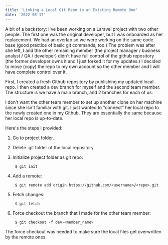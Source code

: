 ```yaml
---
title: 'Linking a Local Git Repo to an Existing Remote One'
date: '2022-08-17'
---
```


A bit of a backstory: I've been working on a Laravel project with two other people. The first one was the original developer, but I was onboarded 
as her replacement. We had an overlap so we were working on the same code base (good practice of basic git commands, too.) The problem was after she left, I and the other remaining member (the project manager / business analyst / QA / developer) didn't have full control of the github repository (the former developer owns it and I just forked it for my updates.) I decided to move (copy) the repo to my own account so the other member and I will have complete control over it.

First, I created a fresh Github repository by publishing my updated local repo. I then created a dev branch for myself and the second team member. The structure is we have a main branch, and 2 branches for each of us.

I don't want the other team member to set up another clone on her machine since she isn't familiar with git. I just wanted to "connect" her local repo to the newly created one in my Github. They are essentially the same because her local repo is up-to-date.

Here's the steps I provided:

1. Go to project folder.
2. Delete .git folder of the local repository.
3. Initialize project folder as git repo:

        $ git init

4. Add a remote:

        $ git remote add origin https://github.com/<username>/<repo>.git

5. Fetch changes:

        $ git fetch

6. Force checkout the branch that I made for the other team member:

        $ git checkout -f dev-<member_name>

The force checkout was needed to make sure the local files get overwritten by the remote ones.


